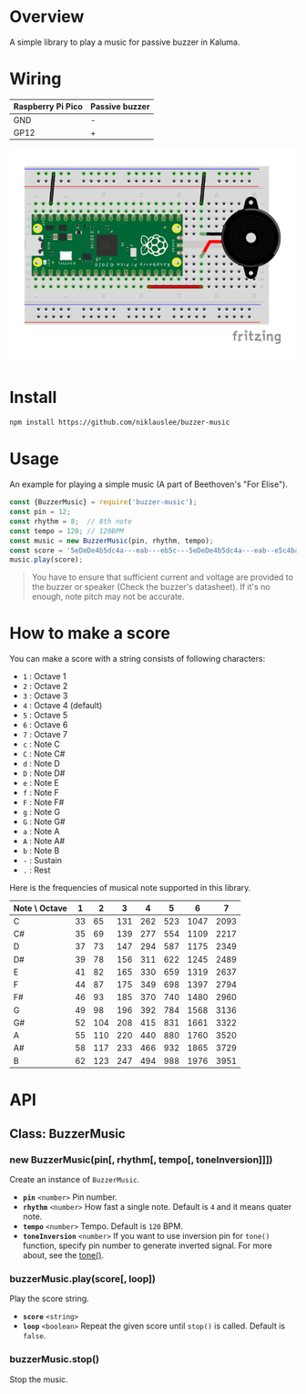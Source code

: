 # Overview

A simple library to play a music for passive buzzer in Kaluma.

# Wiring

| Raspberry Pi Pico | Passive buzzer |
| ----------------- | -------------- |
| GND               | -              |
| GP12              | +              |

![circuit](https://github.com/niklauslee/buzzer-music/blob/main/images/circuit.jpg?raw=true)

# Install

```sh
npm install https://github.com/niklauslee/buzzer-music
```

# Usage

An example for playing a simple music (A part of Beethoven's "For Elise").

```js
const {BuzzerMusic} = require('buzzer-music');
const pin = 12;
const rhythm = 8;  // 8th note
const tempo = 120; // 120BPM
const music = new BuzzerMusic(pin, rhythm, tempo);
const score = '5eDeDe4b5dc4a---eab---eb5c---5eDeDe4b5dc4a---eab--e5c4ba---';
music.play(score);
```

> You have to ensure that sufficient current and voltage are provided to the buzzer or speaker (Check the buzzer's datasheet).
> If it's no enough, note pitch may not be accurate.

# How to make a score

You can make a score with a string consists of following characters:

- `1` : Octave 1
- `2` : Octave 2
- `3` : Octave 3
- `4` : Octave 4 (default)
- `5` : Octave 5
- `6` : Octave 6
- `7` : Octave 7
- `c` : Note C
- `C` : Note C#
- `d` : Note D
- `D` : Note D#
- `e` : Note E
- `f` : Note F
- `F` : Note F#
- `g` : Note G
- `G` : Note G#
- `a` : Note A
- `A` : Note A#
- `b` : Note B
- `-` : Sustain
- `.` : Rest

Here is the frequencies of musical note supported in this library.

| Note \ Octave |  1 |  2  |  3  |  4  |  5  |  6   |  7   |
| ------------- | -- | --- | --- | --- | --- | ---- | ---- |
| C             | 33 | 65  | 131 | 262 | 523 | 1047 | 2093 |
| C#            | 35 | 69  | 139 | 277 | 554 | 1109 | 2217 |
| D             | 37 | 73  | 147 | 294 | 587 | 1175 | 2349 |
| D#            | 39 | 78  | 156 | 311 | 622 | 1245 | 2489 |
| E             | 41 | 82  | 165 | 330 | 659 | 1319 | 2637 |
| F             | 44 | 87  | 175 | 349 | 698 | 1397 | 2794 |
| F#            | 46 | 93  | 185 | 370 | 740 | 1480 | 2960 |
| G             | 49 | 98  | 196 | 392 | 784 | 1568 | 3136 |
| G#            | 52 | 104 | 208 | 415 | 831 | 1661 | 3322 |
| A             | 55 | 110 | 220 | 440 | 880 | 1760 | 3520 |
| A#            | 58 | 117 | 233 | 466 | 932 | 1865 | 3729 |
| B             | 62 | 123 | 247 | 494 | 988 | 1976 | 3951 |

# API

## Class: BuzzerMusic

### new BuzzerMusic(pin[, rhythm[, tempo[, toneInversion]]])

Create an instance of `BuzzerMusic`.

- __`pin`__ `<number>` Pin number.
- __`rhythm`__ `<number>` How fast a single note. Default is `4` and it means quater note.
- __`tempo`__ `<number>` Tempo. Default is `120` BPM.
- __`toneInversion`__ `<number>` If you want to use inversion pin for `tone()` function, specify pin number to generate inverted signal. For more about, see the [tone()](https://docs.kaluma.io/api-reference/analog_io#tone).

### buzzerMusic.play(score[, loop])

Play the score string.

- __`score`__ `<string>`
- __`loop`__ `<boolean>` Repeat the given score until `stop()` is called. Default is `false`.

### buzzerMusic.stop()

Stop the music.

